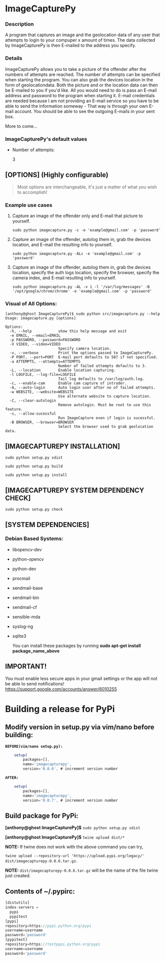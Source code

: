 # ImageCapturePy
### Description
A program that captures an image and the geolocation data of any user that attempts to login to your compuper x amount of times. The data collected by ImageCapturePy is then E-mailed to the address you specify.

### Details
   ImageCapturePy allows you to take a picture of the offender after the numbers of attempts are reached. The number of attempts can be specified when starting the program. You can also grab the devices location in the form of geolocationdata. Both the picture and or the location data can then be E-mailed to you if you'd like. All you would need to do is pass an E-mail address and password to the program when starting it. E-mail credentials are needed because I am not providing an E-mail service so you have to be able to send the information someway - That way is through your own E-mail account. You should be able to see the outgoing E-mails in your sent box.
   
More to come...

### ImageCapturePy's default values

   * Number of attempts:

      3


## [OPTIONS] (Highly configurable)
>Most options are interchangeable, it's just a matter of what you wish to accomplish!

### Example use cases
1) Capture an image of the offender only and E-mail that picture to yourself.

   ```sudo python imagecapture.py -c -e 'example@gmail.com' -p 'password'```
   
2) Capture an image of the offender, autolog them in, grab the devices location, and E-mail the resulting info to yourself.

   ```sudo python imagecapture.py -ALc -e 'example@gmail.com' -p 'password'```

3) Capture an image of the offender, autolog them in, grab the devices location, specify the auth logs location, specify the browser, specify the camera index, and E-mail resulting info to yourself.

   ```sudo python imagecapture.py -AL -v 1 -l '/var/log/messages' -B '/opt/google/chrom/chrome' -e 'example@gmail.com' -p 'password'```

### Visual of All Options:
```
[anthony@ghost ImageCapturePy]$ sudo python src/imagecapture.py --help
Usage: imagecapture.py [options]

Options:
  -h, --help            show this help message and exit
  -e EMAIL, --email=EMAIL
  -p PASSWORD, --password=PASSWORD
  -V VIDEO, --video=VIDEO
                        Specify camera location.
  -v, --verbose         Print the options passed to ImageCapturePy.
  -P PORT, --port=PORT  E-mail port defaults to 587 if not specified.
  -a ATTEMPTS, --attempts=ATTEMPTS
                        Number of failed attempts defaults to 3.
  -L, --location        Enable location capturing.
  -l LOGFILE, --log-file=LOGFILE
                        Tail log defaults to /var/log/auth.log.
  -c, --enable-cam      Enable cam capture of intruder.
  -A, --auto-login      Auto login user after no of failed attempts.
  -w WEBSITE, --website=WEBSITE
                        Use alternate website to capture location.
  -C, --clear-autologin
                        Remove autologin. Must be root to use this feature.
  -s, --allow-sucessful
                        Run ImageCapture even if login is sucessful.
  -B BROWSER, --browser=BROWSER
                        Select the browser used to grab geolocation data.
```

## [IMAGECAPTUREPY INSTALLATION]
```
sudo python setup.py sdist 
```
```
sudo python setup.py build
```
```
sudo python setup.py install
```

## [IMAGECAPTUREPY SYSTEM DEPENDENCY CHECK]
```
sudo python setup.py check
```

## [SYSTEM DEPENDENCIES]

### Debian Based Systems:

* libopencv-dev
* python-opencv
* python-dev
* procmail
* sendmail-base 
* sendmail-bin
* sendmail-cf
* sensible-mda
* syslog-ng
* sqlite3

   You can install these packages by running **sudo apt-get install package_name_above**

## IMPORTANT!
You must enable less secure apps in your gmail settings or the app will not be able to send notifications!
https://support.google.com/accounts/answer/6010255

# Building a release for PyPi

## Modify version in setup.py via vim/nano before building:
**`BEFORE(vim/nano setup.py):`**
```javascript
    setup(
        packages=[],
        name='imagecapturepy',
        version='0.0.6', # increment version number
```
**`AFTER:`**
```javascript
    setup(
        packages=[],
        name='imagecapturepy',
        version='0.0.7', # increment version number
```
## Build package for PyPi:

**[anthony@ghost ImageCapturePy]$** `sudo python setup.py sdist`
  
**[anthony@ghost ImageCapturePy]$** `twine upload dist/*`
  
**NOTE:** If twine does not work with the above command you can try,

`twine upload --repository-url 'https://upload.pypi.org/legacy/' dist/imagecapturepy-0.0.6.tar.gz`.
   
   
**NOTE:** `dist/imagecapturepy-0.0.6.tar.gz` will be the name of the file twine just created.

## Contents of ~/.pypirc:
```javascript
[distutils]
index-servers =
  pypi
  pypitest
[pypi]
repository=https://pypi.python.org/pypi
username=username
password='password'
[pypitest]
repository=https://testpypi.python.org/pypi
username=username
password='password'
```
